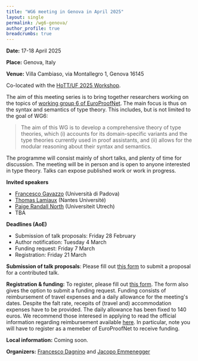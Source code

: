 ```yaml
---
title: "WG6 meeting in Genova in April 2025"
layout: single
permalink: /wg6-genova/
author_profile: true
breadcrumbs: true
---
```


**Date:** 17-18 April 2025

**Place:** Genova, Italy

**Venue:** Villa Cambiaso, via Montallegro 1, Genova 16145

Co-located with the [HoTT/UF 2025 Workshop](https://hott-uf.github.io/2025/).

The aim of this meeting series is to bring together researchers working on the topics of [working group 6 of EuroProofNet](https://europroofnet.github.io/wg6/). The main focus is thus on the syntax and semantics of type theory.
This includes, but is not limited to the goal of WG6:

> The aim of this WG is to develop a comprehensive theory of type theories, which (i) accounts for its domain-specific variants and the type theories currently used in proof assistants, and (ii) allows for the modular reasoning about their syntax and semantics.

The programme will consist mainly of short talks, and plenty of time for discussion. The meeting will be in person and is open to anyone interested in type theory. Talks can expose published work or work in progress.


**Invited speakers**

* [Francesco Gavazzo](https://sites.google.com/view/francescogavazzo/home) (Università di Padova)
* [Thomas Lamiaux](https://thomas-lamiaux.github.io/) (Nantes Université)
* [Paige Randall North](https://paigenorth.github.io/) (Universiteit Utrech)
* TBA


**Deadlines (AoE)**

* Submission of talk proposals: Friday 28 February
* Author notification: Tuesday 4 March
* Funding request: Friday 7 March
* Registration: Friday 21 March

**Submission of talk proposals**:
Please fill out [this form](https://docs.google.com/forms/d/e/1FAIpQLSe7yLhQDEdegdPDhP0IRlW2p-3KjvP3lT3CbvaEGgbfu9rVCw/viewform?usp=preview) to submit a proposal for a contributed talk.

**Registration & funding:**
To register, please fill out [this form](https://docs.google.com/forms/d/e/1FAIpQLSdaGDgt4Znuzn4mz6mZjoVMQnLgK-2HtbuZX6WupfpxwtRqZg/viewform?usp=preview).
The form also gives the option to submit a funding request.
Funding consists of reimbursement of travel expenses and a daily allowance for the meeting's dates. Despite the falt rate, recepits of (travel and) accommodation expenses have to be provided.
The daily allowance has been fixed to 140 euros.
We recommend those interesed in applying to read the official information regarding reimbursement available [here](../reimbursement-rules).
In particular, note you will have to register as a memeber of EuroProofNet to receive funding.


**Local information:** Coming soon.

**Organizers:** [Francesco Dagnino](https://fdgn.github.io/) and [Jacopo Emmenegger](https://jacopoemmenegger.wordpress.com/)
